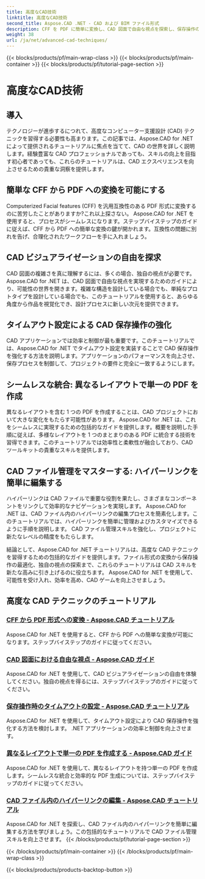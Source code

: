 ```yaml
---
title: 高度なCAD技術
linktitle: 高度なCAD技術
second_title: Aspose.CAD .NET - CAD および BIM ファイル形式
description: CFF を PDF に簡単に変換し、CAD 図面で自由な視点を探索し、保存操作のタイムアウトを設定し、Aspose.CAD for .NET チュートリアルを使用して PDF を作成します。
weight: 38
url: /ja/net/advanced-cad-techniques/
---
```


{{< blocks/products/pf/main-wrap-class >}}
{{< blocks/products/pf/main-container >}}
{{< blocks/products/pf/tutorial-page-section >}}

# 高度なCAD技術

## 導入

テクノロジーが進歩するにつれて、高度なコンピューター支援設計 (CAD) テクニックを習得する必要性も高まります。この記事では、Aspose.CAD for .NET によって提供されるチュートリアルに焦点を当てて、CAD の世界を詳しく説明します。経験豊富な CAD プロフェッショナルであっても、スキルの向上を目指す初心者であっても、これらのチュートリアルは、CAD エクスペリエンスを向上させるための貴重な洞察を提供します。

## 簡単な CFF から PDF への変換を可能にする

Computerized Facial features (CFF) を汎用互換性のある PDF 形式に変換するのに苦労したことがありますか?これ以上探さない。 Aspose.CAD for .NET を使用すると、プロセスがシームレスになります。ステップバイステップのガイドに従えば、CFF から PDF への簡単な変換の鍵が開かれます。互換性の問題に別れを告げ、合理化されたワークフローを手に入れましょう。

## CAD ビジュアライゼーションの自由を探求

CAD 図面の複雑さを真に理解するには、多くの場合、独自の視点が必要です。 Aspose.CAD for .NET は、CAD 図面で自由な視点を実現するためのガイドにより、可能性の世界を開きます。複雑な構造を設計している場合でも、単純なプロトタイプを設計している場合でも、このチュートリアルを使用すると、あらゆる角度から作品を視覚化でき、設計プロセスに新しい次元を提供できます。

## タイムアウト設定による CAD 保存操作の強化

CAD アプリケーションでは効率と制御が最も重要です。このチュートリアルでは、Aspose.CAD for .NET でタイムアウト設定を実装することで CAD 保存操作を強化する方法を説明します。アプリケーションのパフォーマンスを向上させ、保存プロセスを制御して、プロジェクトの要件と完全に一致するようにします。

## シームレスな統合: 異なるレイアウトで単一の PDF を作成

異なるレイアウトを含む 1 つの PDF を作成することは、CAD プロジェクトにおいて大きな変化をもたらす可能性があります。 Aspose.CAD for .NET は、これをシームレスに実現するための包括的なガイドを提供します。概要を説明した手順に従えば、多様なレイアウトを 1 つのまとまりのある PDF に統合する技術を習得できます。このチュートリアルでは効率性と柔軟性が融合しており、CAD ツールキットの貴重なスキルを提供します。

## CAD ファイル管理をマスターする: ハイパーリンクを簡単に編集する

ハイパーリンクは CAD ファイルで重要な役割を果たし、さまざまなコンポーネントをリンクして効率的なナビゲーションを実現します。 Aspose.CAD for .NET は、CAD ファイル内のハイパーリンクの編集プロセスを簡素化します。このチュートリアルでは、ハイパーリンクを簡単に管理およびカスタマイズできるように手順を説明します。 CAD ファイル管理スキルを強化し、プロジェクトに新たなレベルの精度をもたらします。

結論として、Aspose.CAD for .NET チュートリアルは、高度な CAD テクニックを習得するための包括的なガイドを提供します。ファイル形式の変換から保存操作の最適化、独自の視点の探索まで、これらのチュートリアルは CAD スキルを新たな高みに引き上げるのに役立ちます。 Aspose.CAD for .NET を使用して、可能性を受け入れ、効率を高め、CAD ゲームを向上させましょう。
## 高度な CAD テクニックのチュートリアル
### [CFF から PDF 形式への変換 - Aspose.CAD チュートリアル](./converting-cff-to-pdf-format/)
Aspose.CAD for .NET を使用すると、CFF から PDF への簡単な変換が可能になります。ステップバイステップのガイドに従ってください。
### [CAD 図面における自由な視点 - Aspose.CAD ガイド](./free-point-of-view-in-cad-drawings/)
Aspose.CAD for .NET を使用して、CAD ビジュアライゼーションの自由を体験してください。独自の視点を得るには、ステップバイステップのガイドに従ってください。
### [保存操作時のタイムアウトの設定 - Aspose.CAD チュートリアル](./setting-timeout-on-save-operation/)
Aspose.CAD for .NET を使用して、タイムアウト設定により CAD 保存操作を強化する方法を検討します。 .NET アプリケーションの効率と制御を向上させます。
### [異なるレイアウトで単一の PDF を作成する - Aspose.CAD ガイド](./creating-single-pdf-with-different-layouts/)
Aspose.CAD for .NET を使用して、異なるレイアウトを持つ単一の PDF を作成します。シームレスな統合と効率的な PDF 生成については、ステップバイステップのガイドに従ってください。
### [CAD ファイル内のハイパーリンクの編集 - Aspose.CAD チュートリアル](./editing-hyperlinks-in-cad-files/)
Aspose.CAD for .NET を探索し、CAD ファイル内のハイパーリンクを簡単に編集する方法を学びましょう。この包括的なチュートリアルで CAD ファイル管理スキルを向上させます。
{{< /blocks/products/pf/tutorial-page-section >}}

{{< /blocks/products/pf/main-container >}}
{{< /blocks/products/pf/main-wrap-class >}}

{{< blocks/products/products-backtop-button >}}

